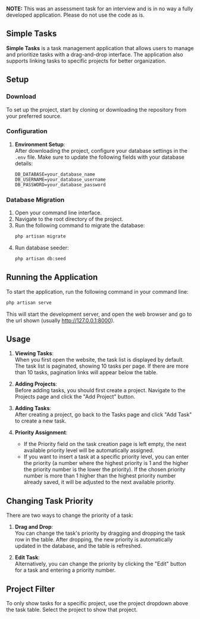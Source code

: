 **NOTE:** This was an assessment task for an interview and is in no way a fully developed application. Please do not use the code as is.

## Simple Tasks

**Simple Tasks** is a task management application that allows users to manage and prioritize tasks with a drag-and-drop interface. The application also supports linking tasks to specific projects for better organization.

## Setup

### Download

To set up the project, start by cloning or downloading the repository from your preferred source.

### Configuration

1. **Environment Setup**:  
   After downloading the project, configure your database settings in the `.env` file. Make sure to update the following fields with your database details:
    ```env
    DB_DATABASE=your_database_name
    DB_USERNAME=your_database_username
    DB_PASSWORD=your_database_password
    ```

### Database Migration

1. Open your command line interface.
2. Navigate to the root directory of the project.
3. Run the following command to migrate the database:
    ```bash
    php artisan migrate
    ```
4. Run database seeder:
    ```bash
    php artisan db:seed
    ```

## Running the Application

To start the application, run the following command in your command line:

```bash
php artisan serve
```

This will start the development server, and open the web browser and go to the url shown (usually http://127.0.0.1:8000).

## Usage

1. **Viewing Tasks**:  
   When you first open the website, the task list is displayed by default. The task list is paginated, showing 10 tasks per page. If there are more than 10 tasks, pagination links will appear below the table.

2. **Adding Projects**:  
   Before adding tasks, you should first create a project. Navigate to the Projects page and click the "Add Project" button.

3. **Adding Tasks**:  
   After creating a project, go back to the Tasks page and click "Add Task" to create a new task.

4. **Priority Assignment**:
    - If the Priority field on the task creation page is left empty, the next available priority level will be automatically assigned.
    - If you want to insert a task at a specific priority level, you can enter the priority (a number where the highest priority is 1 and the higher the priority number is the lower the priority). If the chosen priority number is more than 1 higher than the highest priority number already saved, it will be adjusted to the next available priority.

## Changing Task Priority

There are two ways to change the priority of a task:

1. **Drag and Drop**:  
   You can change the task's priority by dragging and dropping the task row in the table. After dropping, the new priority is automatically updated in the database, and the table is refreshed.

2. **Edit Task**:  
   Alternatively, you can change the priority by clicking the "Edit" button for a task and entering a priority number.

## Project Filter

To only show tasks for a specific project, use the project dropdown above the task table. Select the project to show that project.
